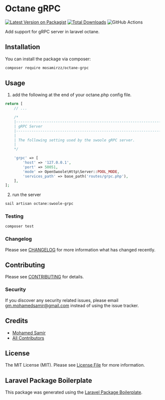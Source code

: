 # Octane gRPC

[![Latest Version on Packagist](https://img.shields.io/packagist/v/mosamirzz/octane-grpc.svg?style=flat-square)](https://packagist.org/packages/mosamirzz/octane-grpc)
[![Total Downloads](https://img.shields.io/packagist/dt/mosamirzz/octane-grpc.svg?style=flat-square)](https://packagist.org/packages/mosamirzz/octane-grpc)
![GitHub Actions](https://github.com/mosamirzz/octane-grpc/actions/workflows/main.yml/badge.svg)

Add support for gRPC server in laravel octane.

## Installation

You can install the package via composer:

```bash
composer require mosamirzz/octane-grpc
```

## Usage

1. add the following at the end of your octane.php config file.
```php
return [
    // ... 

    /*
    |--------------------------------------------------------------------------
    | gRPC Server
    |--------------------------------------------------------------------------
    |
    | The following setting used by the swoole gRPC server.
    |
    */

    'grpc' => [
        'host' => '127.0.0.1',
        'port' => 50051,
        'mode' => OpenSwoole\Http\Server::POOL_MODE,
        'services_path' => base_path('routes/grpc.php'),
    ],
];

```

2. run the server
```bash
sail artisan octane:swoole-grpc
```

### Testing

```bash
composer test
```

### Changelog

Please see [CHANGELOG](CHANGELOG.md) for more information what has changed recently.

## Contributing

Please see [CONTRIBUTING](CONTRIBUTING.md) for details.

### Security

If you discover any security related issues, please email gm.mohamedsamir@gmail.com instead of using the issue tracker.

## Credits

-   [Mohamed Samir](https://github.com/mosamirzz)
-   [All Contributors](../../contributors)

## License

The MIT License (MIT). Please see [License File](LICENSE.md) for more information.

## Laravel Package Boilerplate

This package was generated using the [Laravel Package Boilerplate](https://laravelpackageboilerplate.com).
